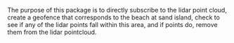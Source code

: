 The purpose of this package is to directly subscribe to the lidar point cloud, create a geofence that corresponds to the beach at sand island, check to see if any of the lidar points fall within this area, and if points do, remove them from the lidar pointcloud.
